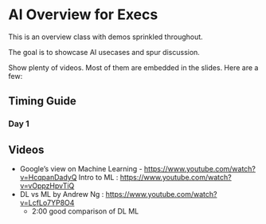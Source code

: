 # AI Overview for Execs

This is an overview class with demos sprinkled throughout.

The goal is to showcase AI usecases and spur discussion.

Show plenty of videos.  Most of them are embedded in the slides.  Here are a few:

## Timing Guide

### Day 1




## Videos

- Google’s view on Machine Learning - https://www.youtube.com/watch?v=HcqpanDadyQ
Intro to ML : https://www.youtube.com/watch?v=vOppzHpvTiQ
- DL vs ML by Andrew Ng : https://www.youtube.com/watch?v=LcfLo7YP8O4
	- 2:00 good comparison of DL ML